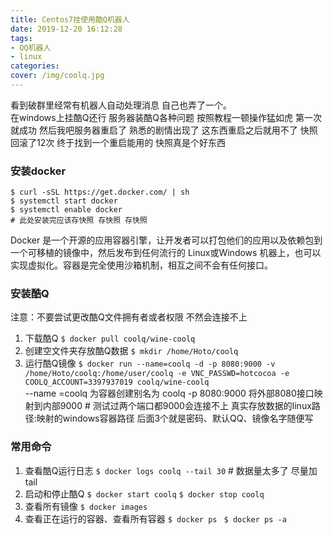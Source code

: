 ```yaml
---
title: Centos7挂使用酷Q机器人
date: 2019-12-20 16:12:28
tags: 
- QQ机器人
- linux 
categories:
cover: /img/coolq.jpg
---
```


看到破群里经常有机器人自动处理消息 自己也弄了一个。  
在windows上挂酷Q还行 服务器装酷Q各种问题 
按照教程一顿操作猛如虎 第一次就成功 然后我吧服务器重启了
熟悉的剧情出现了 这东西重启之后就用不了 
快照回滚了12次 终于找到一个重启能用的 
快照真是个好东西

### 安装docker
```
$ curl -sSL https://get.docker.com/ | sh
$ systemctl start docker
$ systemctl enable docker
# 此处安装完应该存快照 存快照 存快照
```
Docker 是一个开源的应用容器引擎，让开发者可以打包他们的应用以及依赖包到一个可移植的镜像中，然后发布到任何流行的 Linux或Windows 机器上，也可以实现虚拟化。容器是完全使用沙箱机制，相互之间不会有任何接口。

### 安装酷Q 
注意：不要尝试更改酷Q文件拥有者或者权限 不然会连接不上 
1. 下载酷Q 
`$ docker pull coolq/wine-coolq`  
2. 创建空文件夹存放酷Q数据
`$ mkdir /home/Hoto/coolq `  
3. 运行酷Q镜像
`$ docker run --name=coolq -d -p 8080:9000 -v /home/Hoto/coolq:/home/user/coolq -e VNC_PASSWD=hotcocoa -e COOLQ_ACCOUNT=3397937019 coolq/wine-coolq`  
    --name =coolq 为容器创建别名为 coolq
    -p 8080:9000  将外部8080接口映射到内部9000 # 测试过两个端口都9000会连接不上
    真实存放数据的linux路径:映射的windows容器路径
    后面3个就是密码、默认QQ、镜像名字随便写

### 常用命令
1. 查看酷Q运行日志 
    `$ docker logs coolq --tail 30`  # 数据量太多了 尽量加tail 
2. 启动和停止酷Q
    `$ docker start coolq`
    `$ docker stop coolq`
3. 查看所有镜像
    `$ docker images ` 
4. 查看正在运行的容器、查看所有容器
    `$ docker ps `
    `$ docker ps -a`







